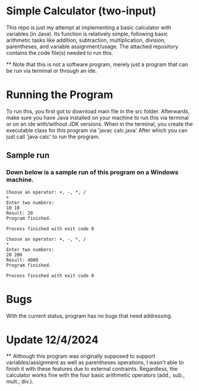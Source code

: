 # Simple Calculator (two-input)
This repo is just my attempt at implementing a basic calculator with variables (in Java). Its function is relatively simple, following  basic arithmetic tasks like addition, subtraction, multiplication, division, parentheses, and variable assignment/usage. The attached repository contains the code file(s) needed to run this. 

** Note that this is not a software program, merely just a program that can be run via terminal or through an ide.

# Running the Program
To run this, you first got to download main file in the src folder. Afterwards, make sure you have Java installed on your machine to run this via terminal or on an ide with/without JDK versions. When in the terminal, you create the executable class for this program via 'javac calc.java' After which you can just call 'java calc' to run the program.

## Sample run
### Down below is a sample run of this program on a Windows machine. 
```
Choose an operator: +, -, *, /
+
Enter two numbers:
10 10
Result: 20
Program finished.

Process finished with exit code 0
```
```
Choose an operator: +, -, *, /
*
Enter two numbers:
20 200
Result: 4000
Program finished.

Process finished with exit code 0
```

# Bugs
With the current status, program has no bugs that need addressing.

# Update 12/4/2024
** Although this program was originally supposed to support variables/assignment as well as parentheses operations, I wasn't able to finish it with these features due to external contraints.
Regardless, the calculator works fine with the four basic arithmetic operators (add., sub., mult., div.).
